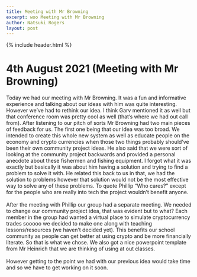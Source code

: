 ```yaml
---
title: Meeting with Mr Browning
excerpt: woo Meeting with Mr Browning 
author: Natsuki Rogers
layout: post
---
```

{% include header.html %}

# 4th August 2021 (Meeting with Mr Browning)
Today we had our meeting with Mr Browning. It was a fun and informative experience and talking about our ideas with him was quite interesting. However we’ve had to rethink our idea. I think Garv mentioned it as well but that conference room was pretty cool as well (that’s where we had out call from). After listening to our pitch of sorts Mr Browning had two main pieces of feedback for us. The first one being that our idea was too broad. We intended to create this whole new system as well as educate people on the economy and crypto currencies when those two things probably should’ve been their own community project ideas. He also said that we were sort of looking at the community project backwards and provided a personal anecdote about these fishermen and fishing equipment. I forgot what it was exactly but basically it was about him having a solution and trying to find a problem to solve it with. He related this back to us in that, we had the solution to problems however that solution would not be the most effective way to solve any of these problems. To quote Phillip “Who cares?” except for the people who are really into tech the project wouldn’t benefit anyone.
<br><br>
After the meeting with Phillip our group had a separate meeting. We needed to change our community project idea, that was evident but to what? Each member in the group had wanted a virtual place to simulate cryptocurrency trades sooooo we decided to make one along with teaching lessons/resources (we haven’t decided yet). This benefits our school community as people can get better at using crypto and be more financially literate.  So that is what we chose. We also got a nice powerpoint template from Mr Heinrich that we are thinking of using at out classes.
<br><br>
However getting to the point we had with our previous idea would take time and so we have to get working on it soon.

